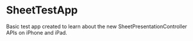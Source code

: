 # SheetTestApp
Basic test app created to learn about the new SheetPresentationController APIs on iPhone and iPad.
